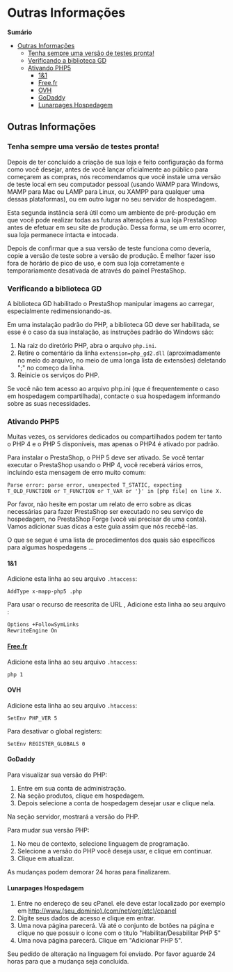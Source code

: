 # Outras Informações

**Sumário**

* [Outras Informações](outras-informacoes.md#OutrasInformações-OutrasInformações)
  * [Tenha sempre uma versão de testes pronta!](outras-informacoes.md#OutrasInformações-Tenhasempreumaversãodetestespronta!)
  * [Verificando a biblioteca GD](outras-informacoes.md#OutrasInformações-VerificandoabibliotecaGD)
  * [Ativando PHP5](outras-informacoes.md#OutrasInformações-AtivandoPHP5)
    * [1&1](outras-informacoes.md#OutrasInformações-1&1)
    * [Free.fr](outras-informacoes.md#OutrasInformações-Free.fr)
    * [OVH](outras-informacoes.md#OutrasInformações-OVH)
    * [GoDaddy](outras-informacoes.md#OutrasInformações-GoDaddy)
    * [Lunarpages Hospedagem](outras-informacoes.md#OutrasInformações-LunarpagesHospedagem)

## Outras Informações <a href="#outrasinformacoes-outrasinformacoes" id="outrasinformacoes-outrasinformacoes"></a>

### Tenha sempre uma versão de testes pronta! <a href="#outrasinformacoes-tenhasempreumaversaodetestespronta" id="outrasinformacoes-tenhasempreumaversaodetestespronta"></a>

Depois de ter concluído a criação de sua loja e feito configuração da forma como você desejar, antes de você lançar oficialmente ao público para começarem as compras, nós recomendamos que você instale uma versão de teste local em seu computador pessoal (usando WAMP para Windows, MAMP para Mac ou LAMP para Linux, ou XAMPP para qualquer uma dessas plataformas), ou em outro lugar no seu servidor de hospedagem.

Esta segunda instância será útil como um ambiente de pré-produção em que você pode realizar todas as futuras alterações à sua loja PrestaShop antes de efetuar em seu site de produção. Dessa forma, se um erro ocorrer, sua loja permanece intacta e intocada.

Depois de confirmar que a sua versão de teste funciona como deveria, copie a versão de teste sobre a versão de produção. É melhor fazer isso fora de horário de pico de uso, e com sua loja corretamente e temporariamente desativada de através do painel PrestaShop.

### Verificando a biblioteca GD <a href="#outrasinformacoes-verificandoabibliotecagd" id="outrasinformacoes-verificandoabibliotecagd"></a>

A biblioteca GD habilitado o PrestaShop manipular imagens ao carregar, especialmente redimensionando-as.

Em uma instalação padrão do PHP, a biblioteca GD deve ser habilitada, se esse é o caso  da sua instalação, as instruções padrão do Windows são:

1. Na raiz do diretório PHP, abra o arquivo `php.ini`.
2. Retire o comentário da linha  `extension=php_gd2.dll`  (aproximadamente no meio do arquivo, no meio de uma longa lista de extensões) deletando ";" no começo da linha.
3. Reinicie os serviços do PHP.

Se você não tem acesso ao arquivo php.ini (que é frequentemente o caso em hospedagem compartilhada), contacte o sua hospedagem informando sobre as suas necessidades.

### Ativando PHP5 <a href="#outrasinformacoes-ativandophp5" id="outrasinformacoes-ativandophp5"></a>

Muitas vezes, os servidores dedicados ou compartilhados podem ter tanto o PHP 4 e o PHP 5 disponíveis, mas apenas o PHP4 é ativado por padrão.

Para instalar o PrestaShop, o PHP 5 deve ser ativado. Se você tentar executar o PrestaShop usando o PHP 4, você receberá vários erros, incluindo esta mensagem de erro muito comum:

```
Parse error: parse error, unexpected T_STATIC, expecting T_OLD_FUNCTION or T_FUNCTION or T_VAR or '}' in [php file] on line X.
```

Por favor, não hesite em postar um relato de erro sobre as dicas necessárias para fazer PrestaShop ser executado no seu serviço de hospedagem, no PrestaShop Forge (você vai precisar de uma conta). Vamos adicionar suas dicas a este guia assim que nós recebê-las.

O que se segue é uma lista de procedimentos dos quais são específicos para algumas hospedagens ...

#### 1&1 <a href="#outrasinformacoes-1-and-1" id="outrasinformacoes-1-and-1"></a>

Adicione esta linha ao seu arquivo  `.htaccess`:

```
AddType x-mapp-php5 .php
```

Para usar o recurso de reescrita de URL , Adicione esta linha ao seu arquivo :

```
Options +FollowSymLinks
RewriteEngine On
```

#### [Free.fr](http://free.fr) <a href="#outrasinformacoes-free.fr" id="outrasinformacoes-free.fr"></a>

Adicione esta linha ao seu arquivo  `.htaccess`:

```
php 1
```

#### OVH <a href="#outrasinformacoes-ovh" id="outrasinformacoes-ovh"></a>

Adicione esta linha ao seu arquivo  `.htaccess`:

```
SetEnv PHP_VER 5
```

Para desativar o global registers:

```
SetEnv REGISTER_GLOBALS 0
```

#### GoDaddy <a href="#outrasinformacoes-godaddy" id="outrasinformacoes-godaddy"></a>

Para visualizar sua versão do PHP:

1. Entre em sua conta de administração.
2. Na seção produtos, clique em hospedagem.
3. Depois selecione a conta de hospedagem desejar usar e clique nela.

Na seção servidor, mostrará a versão do PHP.

Para mudar sua versão PHP:

1. No meu de contexto, selecione linguagem de programação.
2. Selecione a versão do PHP você deseja usar, e clique em continuar.
3. Clique em atualizar.

As mudanças podem demorar 24 horas para finalizarem.

#### Lunarpages Hospedagem <a href="#outrasinformacoes-lunarpageshospedagem" id="outrasinformacoes-lunarpageshospedagem"></a>

1. Entre no endereço de seu cPanel. ele deve estar localizado por exemplo em [http://www.(seu\_dominio).(com/net/org/etc)/cpanel](http://www.\(your\_domain\).\(com/net/org/etc\)/cpanel)
2. Digite seus dados de acesso e clique em entrar.
3. Uma nova página parecerá. Vá até o conjunto de botões na página e clique no que possuir o ícone com o titulo "Habilitar/Desabilitar PHP 5"
4. Uma nova página parecerá. Clique em  "Adicionar PHP 5".

Seu pedido de alteração na linguagem foi enviado. Por favor aguarde 24 horas para que a mudança seja concluída.
